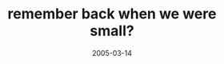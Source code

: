 ---
layout: base.njk
title : 'remember back when we were small?' 
view_title : 'remember back when we were small?' 
year : '2005' 
date : '2005-03-14' 
img_file : '/drawing/rememberbackwhenweweresmall.png' 
html_file : 'rememberbackwhenweweresmall' 
next_html : 'howdoilookinyoureyes.html' 
year_order : '33' 
permalink : "title/{{html_file}}.html"
---